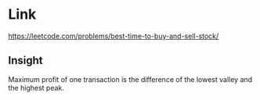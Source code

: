 # Link

https://leetcode.com/problems/best-time-to-buy-and-sell-stock/

## Insight

Maximum profit of one transaction is the difference of the lowest valley and the highest peak.